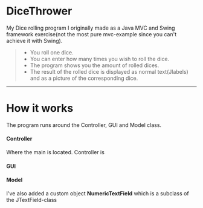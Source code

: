 # DiceThrower
My Dice rolling program I originally made as a Java MVC and Swing framework exercise(not the most pure mvc-example since you can't achieve it with Swing).
> - You roll one dice.
> - You can enter how many times you wish to roll the dice.
> - The program shows you the amount of rolled dices.
> - The result of the rolled dice is displayed as normal text(Jlabels) and as a picture of the corresponding dice.

----------
# How it works
The program runs around the Controller, GUI and Model class.
#### Controller
Where the main is located. Controller is 
#### GUI
#### Model
I've also added a custom object **NumericTextField** which is a subclass of the JTextField-class
